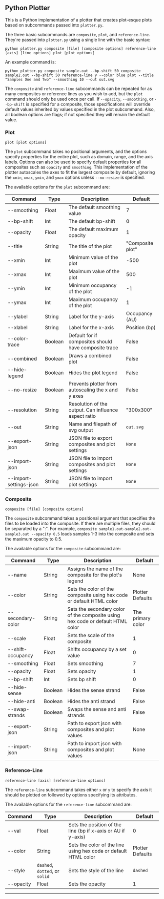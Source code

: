 ## Python Plotter

This is a Python implementation of a plotter that creates plot-esque plots based on subcommands passed into `plotter.py`.

The three basic subcommands are `composite`, `plot`, and `reference-line`. They're passed into `plotter.py` using a single line with the basic syntax:

```
python plotter.py composite [file] [composite options] reference-line [axis] [line options] plot [plot options]
```

An example command is:

```
python plotter.py composite sample.out --bp-shift 50 composite sample2.out --bp-shift 50 reference-line y --color blue plot --title "Samples One and Two" --smoothing 10 --out out.svg
```

The `composite` and `reference-line` subcommands can be repeated for as many composites or reference lines as you wish to add, but the `plot` command should only be used once per call. If `--opacity`, `--smoothing`, or `--bp-shift` is specified for a composite, those specifications will override default values inherited by values specified in the plot subcommand. Also, all boolean options are flags; if not specified they will remain the default value.

### Plot

```
plot [plot options]
```

The `plot` subcommand takes no positional arguments, and the options specify properties for the entire plot, such as domain, range, and the axis labels. Options can also be used to specify default properties for all composites such as `opacity` and `smoothing`. This implementation of the plotter autoscales the axes to fit the largest composite by default, ignoring the `xmin`, `xmax`, `ymin`, and `ymax` options unless `--no-resize` is specified.

The available options for the `plot` subcommand are:

| Command          | Type    | Description                              | Default         |
| ---------------- | ------- | ---------------------------------------- | --------------- |
| --smoothing      | Float   | The default smoothing value               | 7               |
| --bp-shift       | Int     | The default bp-shift                      | 0               |
| --opacity        | Float   | The default maximum opacity               | 1               |
| --title          | String  | The title of the plot                     | "Composite plot" |
| --xmin           | Int     | Minimum value of the plot                 | -500            |
| --xmax           | Int     | Maximum value of the plot                 | 500             |
| --ymin           | Int     | Minimum occupancy of the plot             | -1              |
| --ymax           | Int     | Maximum occupancy of the plot             | 1               |
| --ylabel         | String  | Label for the y-axis                      | Occupancy (AU)  |
| --xlabel         | String  | Label for the x-axis                      | Position (bp)   |
| --color-trace    | Boolean | Default for if composites should have composite trace | False |
| --combined       | Boolean | Draws a combined plot                     | False           |
| --hide-legend    | Boolean | Hides the plot legend                     | False           |
| --no-resize      | Boolean | Prevents plotter from autoscaling the x and y axes | False |
| --resolution | String | Resolution of the output.  Can influence aspect ratio | "300x300" |
| --out      | String | Name and filepath of svg output | `out.svg`        |
| --export-json      | String | JSON file to export composites and plot settings | `None`        |
| --import-json      | String | JSON file to import composites and plot settings | `None`        |
| --import-settings-json      | String | JSON file to import plot settings | `None`        |

### Composite

```
composite [file] [composite options]
```

The `composite` subcommand takes a positional argument that specifies the files to be loaded into the composite. If there are multiple files, they should be separated by a ":". For example, `composite sample1.out-sample2.out-sample3.out --opacity 0.5` loads samples 1-3 into the composite and sets the maximum opacity to 0.5.

The available options for the `composite` subcommand are:

| Command           | Type    | Description                              | Default         |
| ----------------- | ------- | ---------------------------------------- | --------------- |
| --name            | String  | Assigns the name of the composite for the plot's legend | None  |
| --color           | String  | Sets the color of the composite using hex code or default HTML color | Plotter Defaults |
| --secondary-color | String  | Sets the secondary color of the composite using hex code or default HTML color | The primary color |
| --scale           | Float   | Sets the scale of the composite          | 1               |
| --shift-occupancy | Float   | Shifts occupancy by a set value          | 0               |
| --smoothing       | Float   | Sets smoothing                           | 7               |
| --opacity         | Float   | Sets opacity                             | 1               |
| --bp-shift        | Int     | Sets bp shift                            | 0               |
| --hide-sense      | Boolean | Hides the sense strand                   | False           |
| --hide-anti       | Boolean | Hides the anti strand                    | False           |
| --swap-strands    | Boolean | Swaps the sense and anti strands        | False           |
| --export-json       | String | Path to export json with composites and plot values| None           |
| --import-json    | String | Path to import json with composites and plot values  | None           |

### Reference-Line

```
reference-line [axis] [reference-line options]
```

The `reference-line` subcommand takes either `x` or `y` to specify the axis it should be plotted on followed by options specifying its attributes.

The available options for the `reference-line` subcommand are:

| Command          | Type    | Description                              | Default         |
| ---------------- | ------- | ---------------------------------------- | --------------- |
| --val            | Float   | Sets the position of the line (bp if x-axis or AU if y-axis) | 0            |
| --color          | String  | Sets the color of the line using hex code or default HTML color | Plotter Defaults |
| --style          | `dashed`, `dotted`, or `solid`  | Sets the style of the line | `dashed`   |
| --opacity        | Float   | Sets the opacity                         | 1               |

---
